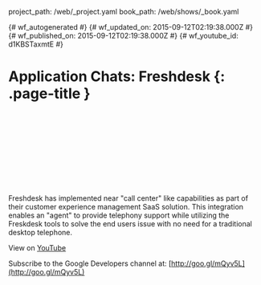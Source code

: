 project_path: /web/_project.yaml
book_path: /web/shows/_book.yaml

{# wf_autogenerated #}
{# wf_updated_on: 2015-09-12T02:19:38.000Z #}
{# wf_published_on: 2015-09-12T02:19:38.000Z #}
{# wf_youtube_id: d1KBSTaxmtE #}

# Application Chats: Freshdesk {: .page-title }


<div class="video-wrapper">
  <iframe class="devsite-embedded-youtube-video" data-video-id="d1KBSTaxmtE"
          data-autohide="1" data-showinfo="0" frameborder="0" allowfullscreen>
  </iframe>
</div>

Freshdesk has implemented near &quot;call center&quot; like capabilities as part of their customer experience management SaaS solution. This integration enables an &quot;agent&quot; to provide telephony support while utilizing the Freskdesk tools to solve the end users issue with no need for a traditional desktop telephone.

View on [YouTube](https://youtu.be/d1KBSTaxmtE)

Subscribe to the Google Developers channel at: [http://goo.gl/mQyv5L](http://goo.gl/mQyv5L)
